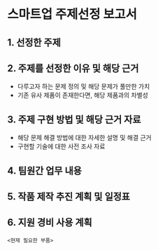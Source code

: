 # 스마트업 주제선정 보고서 

## 1. 선정한 주제
## 2. 주제를 선정한 이유 및 해당 근거
 * 다루고자 하는 문제 정의 및 해당 문제가 풀만한 가치
 * 기존 유사 제품이 존재한다면, 해당 제품과의 차별성
## 3. 주제 구현 방법 및 해당 근거 자료
 * 해당 문제 해결 방법에 대한 자세한 설명 및 해결 근거
 * 구현할 기술에 대한 사전 조사 자료
## 4. 팀원간 업무 내용
## 5. 작품 제작 추진 계획 및 일정표
## 6. 지원 경비 사용 계획

 ```
<현재 필요한 부품>


```
